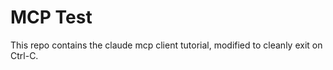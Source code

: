 # MCP Test

This repo contains the claude mcp client tutorial, modified to cleanly exit on Ctrl-C.


